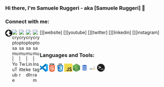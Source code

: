 ### Hi there, I'm Samuele Ruggeri - aka [Samuele Ruggeri] 👋 

### Connect with me:

[<img align="left" alt="samueleruggeri" width="22px" src="https://raw.githubusercontent.com/iconic/open-iconic/master/svg/globe.svg" />][website]
[<img align="left" alt="cryptosamu | YouTube" width="22px" src="https://cdn.jsdelivr.net/npm/simple-icons@v3/icons/youtube.svg" />][youtube]
[<img align="left" alt="cryptosamu | Twitter" width="22px" src="https://cdn.jsdelivr.net/npm/simple-icons@v3/icons/twitter.svg" />][twitter]
[<img align="left" alt="cryptosamu| LinkedIn" width="22px" src="https://cdn.jsdelivr.net/npm/simple-icons@v3/icons/linkedin.svg" />][linkedin]
[<img align="left" alt="cryptosamu| Instagram" width="22px" src="https://cdn.jsdelivr.net/npm/simple-icons@v3/icons/instagram.svg" />][instagram]

<br />

### Languages and Tools:

<img align="left" alt="Visual Studio Code" width="26px" src="https://raw.githubusercontent.com/github/explore/80688e429a7d4ef2fca1e82350fe8e3517d3494d/topics/visual-studio-code/visual-studio-code.png" />
<img align="left" alt="HTML5" width="26px" src="https://raw.githubusercontent.com/github/explore/80688e429a7d4ef2fca1e82350fe8e3517d3494d/topics/html/html.png" />
<img align="left" alt="CSS3" width="26px" src="https://raw.githubusercontent.com/github/explore/80688e429a7d4ef2fca1e82350fe8e3517d3494d/topics/css/css.png" />
<img align="left" alt="JavaScript" width="26px" src="https://raw.githubusercontent.com/github/explore/80688e429a7d4ef2fca1e82350fe8e3517d3494d/topics/javascript/javascript.png" />
<img align="left" alt="Node.js" width="26px" src="https://raw.githubusercontent.com/github/explore/80688e429a7d4ef2fca1e82350fe8e3517d3494d/topics/nodejs/nodejs.png" />
<img align="left" alt="SQL" width="26px" src="https://raw.githubusercontent.com/github/explore/80688e429a7d4ef2fca1e82350fe8e3517d3494d/topics/sql/sql.png" />
<img align="left" alt="MySQL" width="26px" src="https://raw.githubusercontent.com/github/explore/80688e429a7d4ef2fca1e82350fe8e3517d3494d/topics/mysql/mysql.png" />
<img align="left" alt="Terminal" width="26px" src="https://raw.githubusercontent.com/github/explore/80688e429a7d4ef2fca1e82350fe8e3517d3494d/topics/terminal/terminal.png" />
